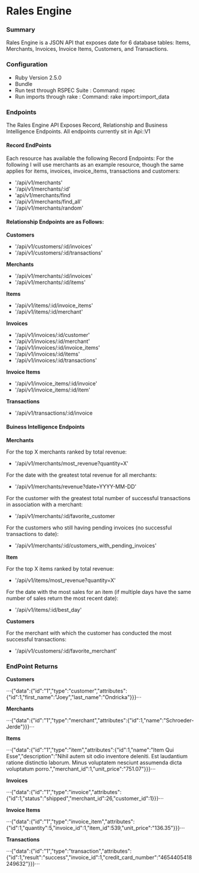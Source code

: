 # Rales Engine

### Summary
Rales Engine is a JSON API that exposes date for 6 database tables: Items, Merchants, Invoices, Invoice Items, Customers, and Transactions. 

### Configuration
+ Ruby Version 2.5.0
+ Bundle
+ Run test through RSPEC Suite : Command: rspec
+ Run imports through rake : Command: rake import:import_data

### Endpoints
The Rales Engine API Exposes Record, Relationship and Business Intelligence Endpoints. All endpoints currently sit in Api::V1

#### __Record EndPoints__
Each resource has available the following Record Endpoints:
For the following I will use merchants as an example resource, though the same applies for items, invoices, invoice_items, transactions and customers:

* '/api/v1/merchants'
* '/api/v1/merchants/:id'
* 'api/v1/merchants/find
* '/api/v1/merchants/find_all'
* '/api/v1/merchants/random'

#### __Relationship Endpoints are as Follows:__

__Customers__
* '/api/v1/customers/:id/invoices'
* '/api/v1/customers/:id/transactions'

__Merchants__
* '/api/v1/merchants/:id/invoices'
* '/api/v1/merchants/:id/items'

__Items__
* '/api/v1/items/:id/invoice_items'
* '/api/v1/items/:id/merchant'

__Invoices__
* '/api/v1/invoices/:id/customer'
* '/api/v1/invoices/:id/merchant'
* '/api/v1/invoices/:id/invoice_items'
* '/api/v1/invoices/:id/items'
* '/api/v1/invoices/:id/transactions'

__Invoice Items__
* '/api/v1/invoice_items/:id/invoice'
* '/api/v1/invoice_items/:id/item'

__Transactions__
* '/api/v1/transactions/:id/invoice

#### __Buiness Intelligence Endpoints__

__Merchants__

For the top X merchants ranked by total revenue: 
* '/api/v1/merchants/most_revenue?quantity=X'

For the date with the greatest total revenue for all merchants:
* '/api/v1/merchants/revenue?date=YYYY-MM-DD'

For the customer with the greatest total number of successful transactions in association with a merchant:
* '/api/v1/merchants/:id/favorite_customer

For the customers who still having pending invoices (no successful transactions to date):
* '/api/v1/merchants/:id/customers_with_pending_invoices'

__Item__

For the top X items ranked by total revenue:
* '/api/v1/items/most_revenue?quantity=X'

For the date with the most sales for an item (if multiple days have the same number of sales return the most recent date):
* '/api/v1/items/:id/best_day'

__Customers__

For the merchant with which the customer has conducted the most successful transactions:
* '/api/v1/customers/:id/favorite_merchant'




### EndPoint Returns


__Customers__

⋅⋅⋅{"data":{"id":"1","type":"customer","attributes":{"id":1,"first_name":"Joey","last_name":"Ondricka"}}}⋅⋅⋅

__Merchants__ 

⋅⋅⋅{"data":{"id":"1","type":"merchant","attributes":{"id":1,"name":"Schroeder-Jerde"}}}⋅⋅⋅

__Items__

⋅⋅⋅{"data":{"id":"1","type":"item","attributes":{"id":1,"name":"Item Qui Esse","description":"Nihil autem sit odio inventore deleniti. Est laudantium ratione distinctio laborum. Minus voluptatem nesciunt assumenda dicta voluptatum porro.","merchant_id":1,"unit_price":"751.07"}}}⋅⋅⋅

__Invoices__

⋅⋅⋅{"data":{"id":"1","type":"invoice","attributes":{"id":1,"status":"shipped","merchant_id":26,"customer_id":1}}}⋅⋅⋅

__Invoice Items__

⋅⋅⋅{"data":{"id":"1","type":"invoice_item","attributes":{"id":1,"quantity":5,"invoice_id":1,"item_id":539,"unit_price":"136.35"}}}⋅⋅⋅

__Transactions__
 
⋅⋅⋅{"data":{"id":"1","type":"transaction","attributes":{"id":1,"result":"success","invoice_id":1,"credit_card_number":"4654405418249632"}}}⋅⋅⋅






